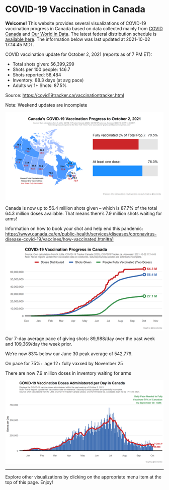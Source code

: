 COVID-19 Vaccination in Canada
==============================

**Welcome!** This website provides several visualizations of COVID-19
vaccination progress in Canada based on data collected mainly from
[COVID Canada](https://covid19tracker.ca/vaccinationtracker.html) and
[Our World in Data](https://ourworldindata.org/covid-vaccinations). The
latest federal distribution schedule is [available
here](https://www.canada.ca/en/public-health/services/diseases/2019-novel-coronavirus-infection/prevention-risks/covid-19-vaccine-treatment/vaccine-rollout.html).
The information below was last updated at 2021-10-02 17:14:45 MDT.

COVID vaccination update for October 2, 2021 (reports as of 7 PM ET):

-   Total shots given: 56,399,299
-   Shots per 100 people: 146.7
-   Shots reported: 58,484
-   Inventory: 88.3 days (at avg pace)
-   Adults w/ 1+ Shots: 87.5%

Source:
<a href="https://covid19tracker.ca/vaccinationtracker.html" class="uri">https://covid19tracker.ca/vaccinationtracker.html</a>

Note: Weekend updates are incomplete

![](Plots/plot_main.png)

Canada is now up to 56.4 million shots given – which is 87.7% of the
total 64.3 million doses available. That means there’s 7.9 million shots
waiting for arms!

Information on how to book your shot and help end this pandemic:
<a href="https://www.canada.ca/en/public-health/services/diseases/coronavirus-disease-covid-19/vaccines/how-vaccinated.html#a1" class="uri">https://www.canada.ca/en/public-health/services/diseases/coronavirus-disease-covid-19/vaccines/how-vaccinated.html#a1</a>

![](Plots/plot_total.png)

Our 7-day average pace of giving shots: 89,988/day over the past week
and 109,369/day the week prior.

We’re now 83% below our June 30 peak average of 542,779.

On pace for 75%+ age 12+ fully vaxxed by November 25

There are now 7.9 million doses in inventory waiting for arms

![](Plots/pace_national.png)

------------------------------------------------------------------------

Explore other visualizations by clicking on the appropriate menu item at
the top of this page. Enjoy!
